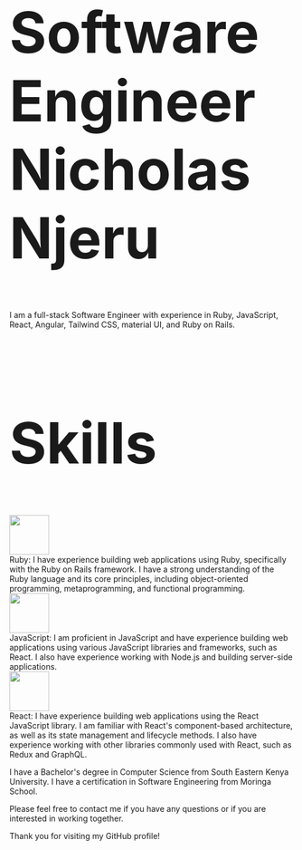 <h1 style="font-size: 100px;">Software Engineer Nicholas Njeru </h1>
I am a full-stack Software Engineer with experience in Ruby, JavaScript, React, Angular, Tailwind CSS, material UI, and Ruby on Rails.
<h1 style="font-size: 100px;">Skills </h1>
<div><img src="https://cdn-icons-png.flaticon.com/512/919/919842.png" height="70px" width="70px"/></div>
Ruby: I have experience building web applications using Ruby, specifically with the Ruby on Rails framework. I have a strong understanding of the Ruby language and its core principles, including object-oriented programming, metaprogramming, and functional programming.
<div><img src="https://cdn-icons-png.flaticon.com/512/5968/5968292.png" height="70px" width="70px"/></div>
 JavaScript: I am proficient in JavaScript and have experience building web applications using various JavaScript libraries and frameworks, such as React. I also have experience working with Node.js and building server-side applications.
<div><img src="https://cdn3.vectorstock.com/i/1000x1000/78/57/react-icon-in-a-hexagon-vector-36587857.jpg" height="70px" width="70px"/></div>
 React: I have experience building web applications using the React JavaScript library. I am familiar with React's component-based architecture, as well as its state management and lifecycle methods. I also have experience working with other libraries commonly used with React, such as Redux and GraphQL.
 
I have a Bachelor's degree in Computer Science from South Eastern Kenya University.
I have a certification in Software Engineering from Moringa School.

Please feel free to contact me if you have any questions or if you are interested in working together.

Thank you for visiting my GitHub profile!
